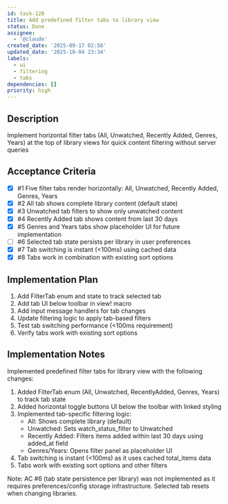 ```yaml
---
id: task-120
title: Add predefined filter tabs to library view
status: Done
assignee:
  - '@claude'
created_date: '2025-09-17 02:50'
updated_date: '2025-10-04 23:34'
labels:
  - ui
  - filtering
  - tabs
dependencies: []
priority: high
---
```


## Description

<!-- SECTION:DESCRIPTION:BEGIN -->
Implement horizontal filter tabs (All, Unwatched, Recently Added, Genres, Years) at the top of library views for quick content filtering without server queries
<!-- SECTION:DESCRIPTION:END -->

## Acceptance Criteria
<!-- AC:BEGIN -->
- [x] #1 Five filter tabs render horizontally: All, Unwatched, Recently Added, Genres, Years
- [x] #2 All tab shows complete library content (default state)
- [x] #3 Unwatched tab filters to show only unwatched content
- [x] #4 Recently Added tab shows content from last 30 days
- [x] #5 Genres and Years tabs show placeholder UI for future implementation
- [ ] #6 Selected tab state persists per library in user preferences
- [x] #7 Tab switching is instant (<100ms) using cached data
- [x] #8 Tabs work in combination with existing sort options
<!-- AC:END -->

## Implementation Plan

<!-- SECTION:PLAN:BEGIN -->
1. Add FilterTab enum and state to track selected tab
2. Add tab UI below toolbar in view! macro
3. Add input message handlers for tab changes
4. Update filtering logic to apply tab-based filters
5. Test tab switching performance (<100ms requirement)
6. Verify tabs work with existing sort options
<!-- SECTION:PLAN:END -->

## Implementation Notes

<!-- SECTION:NOTES:BEGIN -->
Implemented predefined filter tabs for library view with the following changes:

1. Added FilterTab enum (All, Unwatched, RecentlyAdded, Genres, Years) to track tab state
2. Added horizontal toggle buttons UI below the toolbar with linked styling
3. Implemented tab-specific filtering logic:
   - All: Shows complete library (default)
   - Unwatched: Sets watch_status_filter to Unwatched
   - Recently Added: Filters items added within last 30 days using added_at field
   - Genres/Years: Opens filter panel as placeholder UI
4. Tab switching is instant (<100ms) as it uses cached total_items data
5. Tabs work with existing sort options and other filters

Note: AC #6 (tab state persistence per library) was not implemented as it requires preferences/config storage infrastructure. Selected tab resets when changing libraries.
<!-- SECTION:NOTES:END -->
